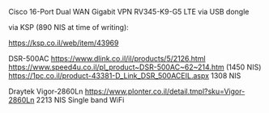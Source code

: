 Cisco 16-Port Dual WAN Gigabit VPN RV345-K9-G5
LTE via USB dongle 

via KSP (890 NIS at time of writing):

https://ksp.co.il/web/item/43969


DSR-500AC
https://www.dlink.co.il/il/products/5/2126.html
https://www.speed4u.co.il/pl_product~DSR-500AC~62~214.htm (1450 NIS)
https://1pc.co.il/product-43381-D_Link_DSR_500ACEIL.aspx
 1308 NIS

Draytek Vigor-2860Ln
https://www.plonter.co.il/detail.tmpl?sku=Vigor-2860Ln
2213 NIS
Single band WiFi


